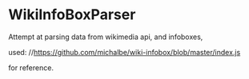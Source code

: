 # WikiInfoBoxParser
Attempt at parsing data from wikimedia api, and infoboxes, 

used:
//https://github.com/michalbe/wiki-infobox/blob/master/index.js

for reference.
